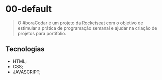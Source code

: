 # 00-default

>O #boraCodar é um projeto da Rocketseat com o objetivo de  estimular a prática de programação semanal e ajudar na criação de projetos para portifólio.

## Tecnologias
- HTML;
- CSS;
- JAVASCRIPT;
